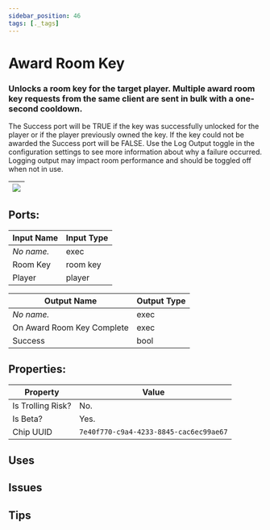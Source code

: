 ```yaml
---
sidebar_position: 46
tags: [._tags]
---
```


# Award Room Key


### Unlocks a room key for the target player. Multiple award room key requests from the same client are sent in bulk with a one-second cooldown.
The Success port will be TRUE if the key was successfully unlocked for the player or if the player previously owned the key. If the key could not be awarded the Success port will be FALSE.
Use the Log Output toggle in the configuration settings to see more information about why a failure occurred. Logging output may impact room performance and should be toggled off when not in use.

| ![](https://images-ext-2.discordapp.net/external/MPmIaQzlEPmgGWlgi-WxBBXt0Bjv_zWPkg1y1f_sy3s/https/www.recroomcircuits.com/image/circuit/absolute-value?width=206&height=108) |
|-----|

## Ports:

| Input Name | Input Type |
|-----------|-----------|
| *No name.* | exec |
| Room Key | room key |
| Player | player |

| Output Name | Output Type |
|-----------|-----------|
| *No name.* | exec |
| On Award Room Key Complete | exec |
| Success | bool |

## Properties:

| Property  | Value |
|-------------------|-----------|
| Is Trolling Risk? | No. |
| Is Beta? | Yes. |
| Chip UUID | `7e40f770-c9a4-4233-8845-cac6ec99ae67` |

## Uses

## Issues

## Tips